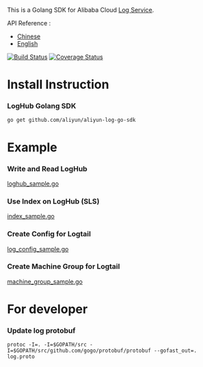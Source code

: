 This is a Golang SDK for Alibaba Cloud [Log Service](https://sls.console.aliyun.com/).

API Reference :

* [Chinese](https://help.aliyun.com/document_detail/29007.html)
* [English](https://intl.aliyun.com/help/doc-detail/29007.htm)

[![Build Status](https://travis-ci.org/aliyun/aliyun-log-go-sdk.svg?branch=master)](https://travis-ci.org/aliyun/aliyun-log-go-sdk)
[![Coverage Status](https://coveralls.io/repos/github/aliyun/aliyun-log-go-sdk/badge.svg?branch=master)](https://coveralls.io/github/aliyun/aliyun-log-go-sdk?branch=master)


# Install Instruction

### LogHub Golang SDK

```
go get github.com/aliyun/aliyun-log-go-sdk
```

# Example 

### Write and Read LogHub

[loghub_sample.go](example/loghub/loghub_sample.go)

### Use Index on LogHub (SLS)

[index_sample.go](example/index/index_sample.go)

### Create Config for Logtail

[log_config_sample.go](example/config/log_config_sample.go)

### Create Machine Group for Logtail

[machine_group_sample.go](example/machine_group/machine_group_sample.go)

# For developer
### Update log protobuf
`protoc -I=. -I=$GOPATH/src -I=$GOPATH/src/github.com/gogo/protobuf/protobuf --gofast_out=. log.proto`